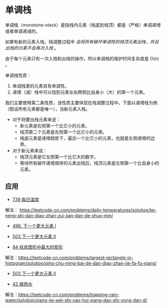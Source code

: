 # 单调栈

单调栈（monotone-stack）是指栈内元素（栈底到栈顶）都是（严格）单调递增或者单调递减的。

如果有新的元素入栈，栈调整过程中 *会将所有破坏单调性的栈顶元素出栈，并且出栈的元素不会再次入栈* 。

由于每个元素只有一次入栈和出栈的操作，所以单调栈的维护时间复杂度是 O(n) 。

单调栈性质：

1. 单调栈里的元素具有单调性。
2. 递增（减）栈中可以找到元素左右两侧比自身小（大）的第一个元素。

我们主要使用第二条性质，该性质主要体现在栈调整过程中，下面以递增栈为例（假设所有元素都是唯一），当新元素入栈。

+ 对于将要出栈元素来说：
  + 新元素是右侧第一个比它小的元素。
  + 栈顶第二个元素是左侧第一个比它小的元素。
  + 栈底元素是递增趋势下，最后一个比它小的元素，也就是左侧递增的边界。
+ 对于新元素来说：
  + 栈顶元素是它左侧第一个比它大的数字。
  + 等待所有破坏递增顺序的元素出栈后，栈顶元素是左侧第一个比自身小的元素。

## 应用

+ [739 每日温度](https://leetcode-cn.com/problems/daily-temperatures/)

解法： <https://leetcode-cn.com/problems/daily-temperatures/solution/ke-neng-shi-dan-diao-zhan-zui-jian-dan-de-shuo-min/>

+ [496. 下一个更大元素 I](https://leetcode-cn.com/problems/next-greater-element-i/)

+ [503 下一个更大元素 II](https://leetcode-cn.com/problems/next-greater-element-ii/)

+ [84 柱状图形中最大的矩形](https://leetcode-cn.com/problems/largest-rectangle-in-histogram/)

解法：<https://leetcode-cn.com/problems/largest-rectangle-in-histogram/solution/qing-chu-ming-bai-de-dan-diao-zhan-jie-fa-fu-xiang/>

+ [503 下一个更大元素 II](https://leetcode-cn.com/problems/maximal-rectangle/)

+ [42 接雨水](https://leetcode-cn.com/problems/trapping-rain-water/)

解法：<https://leetcode-cn.com/problems/trapping-rain-water/solution/xiang-jie-wei-shi-yao-hui-xiang-dao-shi-yong-dan-d/>
